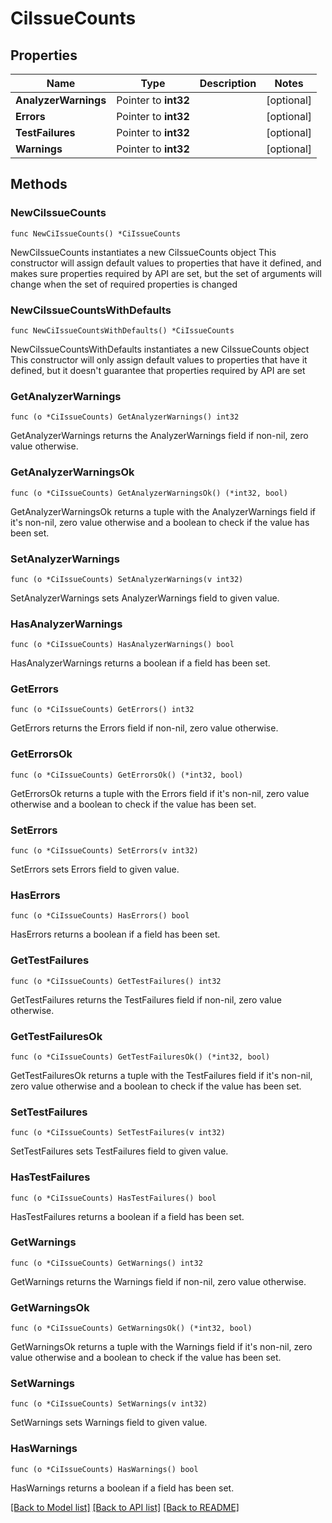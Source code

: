 # CiIssueCounts

## Properties

Name | Type | Description | Notes
------------ | ------------- | ------------- | -------------
**AnalyzerWarnings** | Pointer to **int32** |  | [optional] 
**Errors** | Pointer to **int32** |  | [optional] 
**TestFailures** | Pointer to **int32** |  | [optional] 
**Warnings** | Pointer to **int32** |  | [optional] 

## Methods

### NewCiIssueCounts

`func NewCiIssueCounts() *CiIssueCounts`

NewCiIssueCounts instantiates a new CiIssueCounts object
This constructor will assign default values to properties that have it defined,
and makes sure properties required by API are set, but the set of arguments
will change when the set of required properties is changed

### NewCiIssueCountsWithDefaults

`func NewCiIssueCountsWithDefaults() *CiIssueCounts`

NewCiIssueCountsWithDefaults instantiates a new CiIssueCounts object
This constructor will only assign default values to properties that have it defined,
but it doesn't guarantee that properties required by API are set

### GetAnalyzerWarnings

`func (o *CiIssueCounts) GetAnalyzerWarnings() int32`

GetAnalyzerWarnings returns the AnalyzerWarnings field if non-nil, zero value otherwise.

### GetAnalyzerWarningsOk

`func (o *CiIssueCounts) GetAnalyzerWarningsOk() (*int32, bool)`

GetAnalyzerWarningsOk returns a tuple with the AnalyzerWarnings field if it's non-nil, zero value otherwise
and a boolean to check if the value has been set.

### SetAnalyzerWarnings

`func (o *CiIssueCounts) SetAnalyzerWarnings(v int32)`

SetAnalyzerWarnings sets AnalyzerWarnings field to given value.

### HasAnalyzerWarnings

`func (o *CiIssueCounts) HasAnalyzerWarnings() bool`

HasAnalyzerWarnings returns a boolean if a field has been set.

### GetErrors

`func (o *CiIssueCounts) GetErrors() int32`

GetErrors returns the Errors field if non-nil, zero value otherwise.

### GetErrorsOk

`func (o *CiIssueCounts) GetErrorsOk() (*int32, bool)`

GetErrorsOk returns a tuple with the Errors field if it's non-nil, zero value otherwise
and a boolean to check if the value has been set.

### SetErrors

`func (o *CiIssueCounts) SetErrors(v int32)`

SetErrors sets Errors field to given value.

### HasErrors

`func (o *CiIssueCounts) HasErrors() bool`

HasErrors returns a boolean if a field has been set.

### GetTestFailures

`func (o *CiIssueCounts) GetTestFailures() int32`

GetTestFailures returns the TestFailures field if non-nil, zero value otherwise.

### GetTestFailuresOk

`func (o *CiIssueCounts) GetTestFailuresOk() (*int32, bool)`

GetTestFailuresOk returns a tuple with the TestFailures field if it's non-nil, zero value otherwise
and a boolean to check if the value has been set.

### SetTestFailures

`func (o *CiIssueCounts) SetTestFailures(v int32)`

SetTestFailures sets TestFailures field to given value.

### HasTestFailures

`func (o *CiIssueCounts) HasTestFailures() bool`

HasTestFailures returns a boolean if a field has been set.

### GetWarnings

`func (o *CiIssueCounts) GetWarnings() int32`

GetWarnings returns the Warnings field if non-nil, zero value otherwise.

### GetWarningsOk

`func (o *CiIssueCounts) GetWarningsOk() (*int32, bool)`

GetWarningsOk returns a tuple with the Warnings field if it's non-nil, zero value otherwise
and a boolean to check if the value has been set.

### SetWarnings

`func (o *CiIssueCounts) SetWarnings(v int32)`

SetWarnings sets Warnings field to given value.

### HasWarnings

`func (o *CiIssueCounts) HasWarnings() bool`

HasWarnings returns a boolean if a field has been set.


[[Back to Model list]](../README.md#documentation-for-models) [[Back to API list]](../README.md#documentation-for-api-endpoints) [[Back to README]](../README.md)


